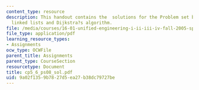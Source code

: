 ```yaml
---
content_type: resource
description: This handout contains the  solutions for the Problem set based on doubly
  linked lists and Dijkstra?s algorithm.
file: /media/courses/16-01-unified-engineering-i-ii-iii-iv-fall-2005-spring-2006/9a02f1359b7827d5ea27b38dc79727be_cp5_6_ps08_sol.pdf
file_type: application/pdf
learning_resource_types:
- Assignments
ocw_type: OCWFile
parent_title: Assignments
parent_type: CourseSection
resourcetype: Document
title: cp5_6_ps08_sol.pdf
uid: 9a02f135-9b78-27d5-ea27-b38dc79727be
---
```

